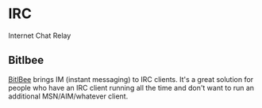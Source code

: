 # IRC

Internet Chat Relay

## Bitlbee

[BitlBee](bitlbee.org) brings IM (instant messaging) to IRC clients. 
It's a great solution for people who have an IRC client running all the time and don't want to run 
an additional MSN/AIM/whatever client. 
